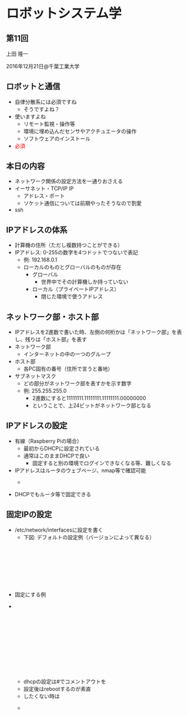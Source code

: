 <h2></h2>
<h1 style="font-size: 250%;">ロボットシステム学</h1>
<h2>第11回</h2>
上田 隆一

2016年12月21日\@千葉工業大学

<!--nextpage-->
<h2>ロボットと通信</h2>
<ul>
 	<li>自律分散系には必須ですね
<ul>
 	<li>そうですよね？</li>
</ul>
</li>
 	<li>使いますよね
<ul>
 	<li>リモート監視・操作等</li>
 	<li>環境に埋め込んだセンサやアクチュエータの操作</li>
 	<li>ソフトウェアのインストール</li>
</ul>
</li>
 	<li><span style="color: #ff0000;">必須 </span></li>
</ul>
<!--nextpage-->
<h2>本日の内容</h2>
<ul>
 	<li>ネットワーク関係の設定方法を一通りおさえる</li>
 	<li>イーサネット・TCP/IP IP
<ul>
 	<li>アドレス・ポート</li>
 	<li>ソケット通信については前期やったそうなので割愛</li>
</ul>
</li>
 	<li>ssh</li>
</ul>
<!--nextpage-->
<h2>IPアドレスの体系</h2>
<ul>
 	<li>計算機の住所（ただし複数持つことができる）</li>
 	<li>IPアドレス: 0-255の数字を4つドットでつないで表記
<ul>
 	<li>例: 192.168.0.1</li>
 	<li>ローカルのものとグローバルのものが存在
<ul>
 	<li>グローバル
<ul>
 	<li>世界中でその計算機しか持っていない</li>
</ul>
</li>
 	<li>ローカル（プライベートIPアドレス）
<ul>
 	<li>閉じた環境で使うアドレス</li>
</ul>
</li>
</ul>
</li>
</ul>
</li>
</ul>
<!--nextpage-->
<h2>ネットワーク部・ホスト部</h2>
<ul>
 	<li>IPアドレスを2進数で書いた時、左側の何桁かは「ネットワーク部」を表し、残りは「ホスト部」を表す</li>
 	<li>ネットワーク部
<ul>
 	<li>インターネットの中の一つのグループ</li>
</ul>
</li>
 	<li>ホスト部
<ul>
 	<li>各PC固有の番号（住所で言うと番地）</li>
</ul>
</li>
 	<li>サブネットマスク
<ul>
 	<li>どの部分がネットワーク部を表すかを示す数字</li>
 	<li>例: 255.255.255.0
<ul>
 	<li>2進数にすると11111111.11111111.11111111.00000000</li>
 	<li>ということで、上24ビットがネットワーク部となる</li>
</ul>
</li>
</ul>
</li>
</ul>
<!--nextpage-->
<h2>IPアドレスの設定</h2>
<ul>
 	<li>有線（Raspberry Piの場合）
<ul>
 	<li>最初からDHCPに設定されている</li>
 	<li>通常はこのままDHCPで良い
<ul>
 	<li>固定すると別の環境でログインできなくなる等、難しくなる</li>
</ul>
</li>
</ul>
</li>
 	<li>IPアドレスはルータのウェブページ、nmap等で確認可能
<ul>
 	<li>
<pre><span style="color: #ffffff;">$ nmap -sP 192.168.2.0/24</span></pre>
</li>
</ul>
</li>
 	<li>DHCPでもルータ等で固定できる</li>
</ul>
<!--nextpage-->
<h2>固定IPの設定</h2>
<ul>
 	<li>/etc/network/interfacesに設定を書く
<ul>
 	<li>下図: デフォルトの設定例（バージョンによって異なる）</li>
</ul>
</li>
</ul>
<pre><span style="color: #ffffff;">pi\@raspberrypi ~ $ cat /etc/network/interfaces</span>
<span style="color: #ffffff;">auto lo</span>
<span style="color: #ffffff;">iface lo inet loopback</span>

<span style="color: #ffffff;">iface eth0 inet dhcp </span></pre>
<!--nextpage-->
<ul>
 	<li>固定にする例</li>
 	<li>
<pre><span style="color: #ffffff;">pi\@raspberrypi ~ $ cat /etc/network/interfaces</span>
<span style="color: #ffffff;">auto lo</span>

<span style="color: #ffffff;">iface lo inet loopback</span>
<span style="color: #ffffff;">#iface eth0 inet dhcp</span>
<span style="color: #ffffff;">auto eth0</span>
<span style="color: #ffffff;">iface eth0 inet static</span>
<span style="color: #ffffff;">address 192.168.1.200</span>
<span style="color: #ffffff;">netmask 255.255.255.0</span>
<span style="color: #ffffff;">gateway 192.168.1.1</span></pre>
<ul>
 	<li>dhcpの設定は#でコメントアウトを</li>
 	<li>設定後はrebootするのが素直</li>
 	<li>したくない時は</li>
 	<li>
<pre><span style="color: #ffffff;">$ sudo service networking restart</span></pre>
</li>
</ul>
</li>
</ul>
